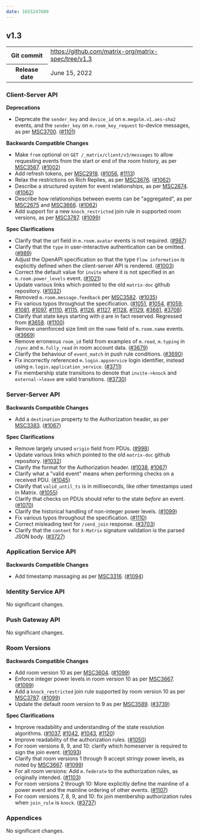 ```yaml
---
date: 1655247600
---
```

<!--
This is a header file for the generated changelog.

Variables:
    v1.3  = Replaced by the version number (eg: v1.2)
    June 15, 2022     = Replaced by the date (eg: April 01, 2021)
-->

## v1.3

<table class="release-info">
<tr><th>Git commit</th><td><a href="https://github.com/matrix-org/matrix-spec/tree/v1.3">https://github.com/matrix-org/matrix-spec/tree/v1.3</a></td>
<tr><th>Release date</th><td>June 15, 2022</td>
</table>

<!-- Intentionally blank line to ensure headers work in the concatenated changelog -->
### Client-Server API


<strong>Deprecations</strong>


- Deprecate the `sender_key` and `device_id` on `m.megolm.v1.aes-sha2` events, and the `sender_key` on `m.room_key_request` to-device messages, as per [MSC3700](https://github.com/matrix-org/matrix-spec-proposals/pull/3700). ([#1101](https://github.com/matrix-org/matrix-spec/issues/1101))


<strong>Backwards Compatible Changes</strong>


- Make `from` optional on `GET /_matrix/client/v3/messages` to allow requesting events from the start or end of the room history, as per [MSC3567](https://github.com/matrix-org/matrix-spec-proposals/pull/3567). ([#1002](https://github.com/matrix-org/matrix-spec/issues/1002))
- Add refresh tokens, per [MSC2918](https://github.com/matrix-org/matrix-spec-proposals/pull/2918). ([#1056](https://github.com/matrix-org/matrix-spec/issues/1056), [#1113](https://github.com/matrix-org/matrix-spec/issues/1113))
- Relax the restrictions on Rich Replies, as per [MSC3676](https://github.com/matrix-org/matrix-spec-proposals/pull/3676). ([#1062](https://github.com/matrix-org/matrix-spec/issues/1062))
- Describe a structured system for event relationships, as per [MSC2674](https://github.com/matrix-org/matrix-spec-proposals/pull/2674). ([#1062](https://github.com/matrix-org/matrix-spec/issues/1062))
- Describe how relationships between events can be "aggregated", as per [MSC2675](https://github.com/matrix-org/matrix-spec-proposals/pull/2675) and [MSC3666](https://github.com/matrix-org/matrix-spec-proposals/pull/3666). ([#1062](https://github.com/matrix-org/matrix-spec/issues/1062))
- Add support for a new `knock_restricted` join rule in supported room versions, as per [MSC3787](https://github.com/matrix-org/matrix-spec-proposals/pull/3787). ([#1099](https://github.com/matrix-org/matrix-spec/issues/1099))


<strong>Spec Clarifications</strong>


- Clarify that the url field in `m.room.avatar` events is not required. ([#987](https://github.com/matrix-org/matrix-spec/issues/987))
- Clarify that the `type` in user-interactive authentication can be omitted. ([#989](https://github.com/matrix-org/matrix-spec/issues/989))
- Adjust the OpenAPI specification so that the type `Flow information` is explicitly defined when the client-server API is rendered. ([#1003](https://github.com/matrix-org/matrix-spec/issues/1003))
- Correct the default value for `invite` where it is not specified in an `m.room.power_levels` event. ([#1021](https://github.com/matrix-org/matrix-spec/issues/1021))
- Update various links which pointed to the old `matrix-doc` github repository. ([#1032](https://github.com/matrix-org/matrix-spec/issues/1032))
- Removed `m.room.message.feedback` per [MSC3582](https://github.com/matrix-org/matrix-spec-proposals/pull/3582). ([#1035](https://github.com/matrix-org/matrix-spec/issues/1035))
- Fix various typos throughout the specification. ([#1051](https://github.com/matrix-org/matrix-spec/issues/1051), [#1054](https://github.com/matrix-org/matrix-spec/issues/1054), [#1059](https://github.com/matrix-org/matrix-spec/issues/1059), [#1081](https://github.com/matrix-org/matrix-spec/issues/1081), [#1097](https://github.com/matrix-org/matrix-spec/issues/1097), [#1110](https://github.com/matrix-org/matrix-spec/issues/1110), [#1115](https://github.com/matrix-org/matrix-spec/issues/1115), [#1126](https://github.com/matrix-org/matrix-spec/issues/1126), [#1127](https://github.com/matrix-org/matrix-spec/issues/1127), [#1128](https://github.com/matrix-org/matrix-spec/issues/1128), [#1129](https://github.com/matrix-org/matrix-spec/issues/1129), [#3681](https://github.com/matrix-org/matrix-spec-proposals/issues/3681), [#3708](https://github.com/matrix-org/matrix-spec-proposals/issues/3708))
- Clarify that state keys starting with `@` are in fact reserved. Regressed from [#3658](https://github.com/matrix-org/matrix-spec-proposals/pull/3658). ([#1100](https://github.com/matrix-org/matrix-spec/issues/1100))
- Remove unenforced size limit on the `name` field of `m.room.name` events. ([#3669](https://github.com/matrix-org/matrix-spec-proposals/issues/3669))
- Remove erroneous `room_id` field from examples of `m.read`, `m.typing` in `/sync` and `m.fully_read` in room account data. ([#3679](https://github.com/matrix-org/matrix-spec-proposals/issues/3679))
- Clarify the behaviour of `event_match` in push rule conditions. ([#3690](https://github.com/matrix-org/matrix-spec-proposals/issues/3690))
- Fix incorrectly referenced `m.login.appservice` login identifier, instead using `m.login.application_service`. ([#3711](https://github.com/matrix-org/matrix-spec-proposals/issues/3711))
- Fix membership state transitions to denote that `invite->knock` and `external->leave` are valid transitions. ([#3730](https://github.com/matrix-org/matrix-spec-proposals/issues/3730))


### Server-Server API


<strong>Backwards Compatible Changes</strong>


- Add a `destination` property to the Authorization header, as per [MSC3383](https://github.com/matrix-org/matrix-spec-proposals/pull/3383). ([#1067](https://github.com/matrix-org/matrix-spec/issues/1067))


<strong>Spec Clarifications</strong>


- Remove largely unused `origin` field from PDUs. ([#998](https://github.com/matrix-org/matrix-spec/issues/998))
- Update various links which pointed to the old `matrix-doc` github repository. ([#1032](https://github.com/matrix-org/matrix-spec/issues/1032))
- Clarify the format for the Authorization header. ([#1038](https://github.com/matrix-org/matrix-spec/issues/1038), [#1067](https://github.com/matrix-org/matrix-spec/issues/1067))
- Clarify what a "valid event" means when performing checks on a received PDU. ([#1045](https://github.com/matrix-org/matrix-spec/issues/1045))
- Clarify that `valid_until_ts` is in milliseconds, like other timestamps used in Matrix. ([#1055](https://github.com/matrix-org/matrix-spec/issues/1055))
- Clarify that checks on PDUs should refer to the state *before* an event. ([#1070](https://github.com/matrix-org/matrix-spec/issues/1070))
- Clarify the historical handling of non-integer power levels. ([#1099](https://github.com/matrix-org/matrix-spec/issues/1099))
- Fix various typos throughout the specification. ([#1110](https://github.com/matrix-org/matrix-spec/issues/1110))
- Correct misleading text for `/send_join` response. ([#3703](https://github.com/matrix-org/matrix-spec-proposals/issues/3703))
- Clarify that the `content` for `X-Matrix` signature validation is the parsed JSON body. ([#3727](https://github.com/matrix-org/matrix-spec-proposals/issues/3727))


### Application Service API


<strong>Backwards Compatible Changes</strong>


- Add timestamp massaging as per [MSC3316](https://github.com/matrix-org/matrix-spec-proposals/pull/3316). ([#1094](https://github.com/matrix-org/matrix-spec/issues/1094))


### Identity Service API


No significant changes.


### Push Gateway API


No significant changes.


### Room Versions


<strong>Backwards Compatible Changes</strong>


- Add room version 10 as per [MSC3604](https://github.com/matrix-org/matrix-spec-proposals/pull/3604). ([#1099](https://github.com/matrix-org/matrix-spec/issues/1099))
- Enforce integer power levels in room version 10 as per [MSC3667](https://github.com/matrix-org/matrix-spec-proposals/pull/3667). ([#1099](https://github.com/matrix-org/matrix-spec/issues/1099))
- Add a `knock_restricted` join rule supported by room version 10 as per [MSC3787](https://github.com/matrix-org/matrix-spec-proposals/pull/3787). ([#1099](https://github.com/matrix-org/matrix-spec/issues/1099))
- Update the default room version to 9 as per [MSC3589](https://github.com/matrix-org/matrix-spec-proposals/pull/3589). ([#3739](https://github.com/matrix-org/matrix-spec-proposals/issues/3739))


<strong>Spec Clarifications</strong>


- Improve readability and understanding of the state resolution algorithms. ([#1037](https://github.com/matrix-org/matrix-spec/issues/1037), [#1042](https://github.com/matrix-org/matrix-spec/issues/1042), [#1043](https://github.com/matrix-org/matrix-spec/issues/1043), [#1120](https://github.com/matrix-org/matrix-spec/issues/1120))
- Improve readability of the authorization rules. ([#1050](https://github.com/matrix-org/matrix-spec/issues/1050))
- For room versions 8, 9, and 10: clarify which homeserver is required to sign the join event. ([#1093](https://github.com/matrix-org/matrix-spec/issues/1093))
- Clarify that room versions 1 through 9 accept stringy power levels, as noted by [MSC3667](https://github.com/matrix-org/matrix-spec-proposals/pull/3667). ([#1099](https://github.com/matrix-org/matrix-spec/issues/1099))
- For all room versions: Add `m.federate` to the authorization rules, as originally intended. ([#1103](https://github.com/matrix-org/matrix-spec/issues/1103))
- For room versions 2 through 10: More explicitly define the mainline of a power event and the mainline ordering of other events. ([#1107](https://github.com/matrix-org/matrix-spec/issues/1107))
- For room versions 7, 8, 9, and 10: fix join membership authorization rules when `join_rule` is `knock`. ([#3737](https://github.com/matrix-org/matrix-spec-proposals/issues/3737))


### Appendices


No significant changes.
